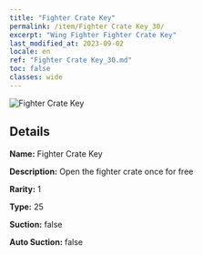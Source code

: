 ```yaml
---
title: "Fighter Crate Key"
permalink: /item/Fighter Crate Key_30/
excerpt: "Wing Fighter Fighter Crate Key"
last_modified_at: 2023-09-02
locale: en
ref: "Fighter Crate Key_30.md"
toc: false
classes: wide
---
```



 ![Fighter Crate Key](/images/item/Fighter_Crate_Key_p.png)



## Details

 **Name:** Fighter Crate Key 

 **Description:** Open the fighter crate once for free

 **Rarity:** 1 

 **Type:** 25 

 **Suction:** false 

 **Auto Suction:** false 



